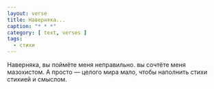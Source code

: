 ```yaml
---
layout: verse
title: Наверняка...
caption: "* * *"
category: [ text, verses ]
tags:
  - стихи
---
```

Наверняка,
    вы поймёте меня неправильно.
        вы сочтёте меня мазохистом.
А просто — целого мира мало,
    чтобы наполнить стихи
        стихией и смыслом.
